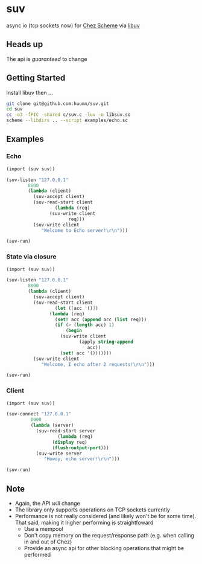 # suv
async io (tcp sockets now) for [Chez Scheme](https://scheme.com) via [libuv](https://github.com/libuv/libuv)

## Heads up
The api is *guaranteed* to change

## Getting Started
Install libuv then ...
```bash
git clone git@github.com:huumn/suv.git 
cd suv
cc -o3 -fPIC -shared c/suv.c -luv -o libsuv.so
scheme --libdirs .. --script examples/echo.sc
```

## Examples
### Echo
```Scheme
(import (suv suv))

(suv-listen "127.0.0.1"
	    8000
	    (lambda (client)
	      (suv-accept client)
	      (suv-read-start client
			      (lambda (req)
				(suv-write client
					   req)))
	      (suv-write client
			 "Welcome to Echo server!\r\n")))

(suv-run)
```

### State via closure
```Scheme
(import (suv suv))

(suv-listen "127.0.0.1"
	    8000
	    (lambda (client)
	      (suv-accept client)
	      (suv-read-start client
			      (let ([acc '()])
				(lambda (req)
				  (set! acc (append acc (list req)))
				  (if (> (length acc) 1)
				      (begin
					(suv-write client
						   (apply string-append
							  acc))
					(set! acc '()))))))
	      (suv-write client
			 "Welcome, I echo after 2 requests!\r\n")))

(suv-run)
```

### Client
```Scheme
(import (suv suv))

(suv-connect "127.0.0.1"
	     8000
	     (lambda (server)
	       (suv-read-start server
			       (lambda (req)
				 (display req)
				 (flush-output-port)))
	       (suv-write server
			  "Howdy, echo server!\r\n")))

(suv-run)
```

## Note
* Again, the API *will* change
* The library only supports operations on TCP sockets currently
* Performance is not really considered (and likely won't be for some time). That said, making it higher performing is straightfoward
  - Use a mempool
  - Don't copy memory on the request/response path (e.g. when calling in and out of Chez)
  - Provide an async api for other blocking operations that might be performed
